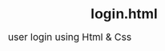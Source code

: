 # login.html
user login using Html &amp; Css

<!DOCTYPE html>
<html>
    <head>
        <title>annor dev</title>
        <style>
            .style1{
                border: 1px black solid;
                width: 100% 100%;
                height: 1000px;
                background-color: aquamarine;
                background-repeat: no-repeat;
                background-size: contain;
            }

            .style2{
                background-image: url(https://images.ctfassets.net/hrltx12pl8hq/5596z2BCR9KmT1KeRBrOQa/4070fd4e2f1a13f71c2c46afeb18e41c/shutterstock_451077043-hero1.jpg);
                width: 400px;
                height: 500px;
                border: 4px black solid;
                margin-top: 40px;
                margin-left: 35%;
            }
            input{
                width: 300px;
                height: 30px;
                margin-left: 60px;
            }
            h1{
                text-align: center;
                font-family: Arial, Helvetica, sans-serif
            }
            p{
                margin-left: 20px;
                font-size: 19px;
            }
            button{
                font-size: 20px;
                margin-left: 42%;
                margin-top: 10px;
                background-color: rgb(43, 214, 226);
            }
        </style>
    </head>
    <body>
        <div class="style1">
            <div class="style2">
                <form>
                    <h1><i>USER LOGIN</i></h1>
                    <p>User Id:</p>
                    <input type="email" placeholder="Example@gmail.com">
                    <p>Password:</p>
                    <input type="password" placeholder="**************">
                    <button type="submit">Login</button>
                </form>
            </div>
        </div>
    </body>
</html>
